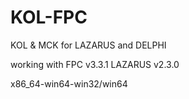 # KOL-FPC
 KOL & MCK for LAZARUS and DELPHI
 
 working with FPC v3.3.1 LAZARUS v2.3.0 
 
 x86_64-win64-win32/win64
